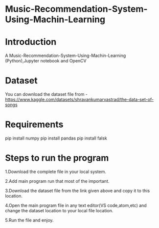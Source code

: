 # Music-Recommendation-System-Using-Machin-Learning

# Introduction 
A Music-Recommendation-System-Using-Machin-Learning (Python),Jupyter notebook and OpenCV 


# Dataset
You can download the dataset file from -
https://www.kaggle.com/datasets/shravankumarvastrad/the-data-set-of-songs



# Requirements
pip install numpy
pip install pandas
pip install falsk



# Steps to run the program

1.Download the complete file in your local system.

2.Add main program run that most of the important.

3.Download the dataset file from the link given above and copy it to this location.

4.Open the main program  file in any text editor(VS code,atom,etc) and change the dataset location to your local file location.

5.Run the file and enjoy.

